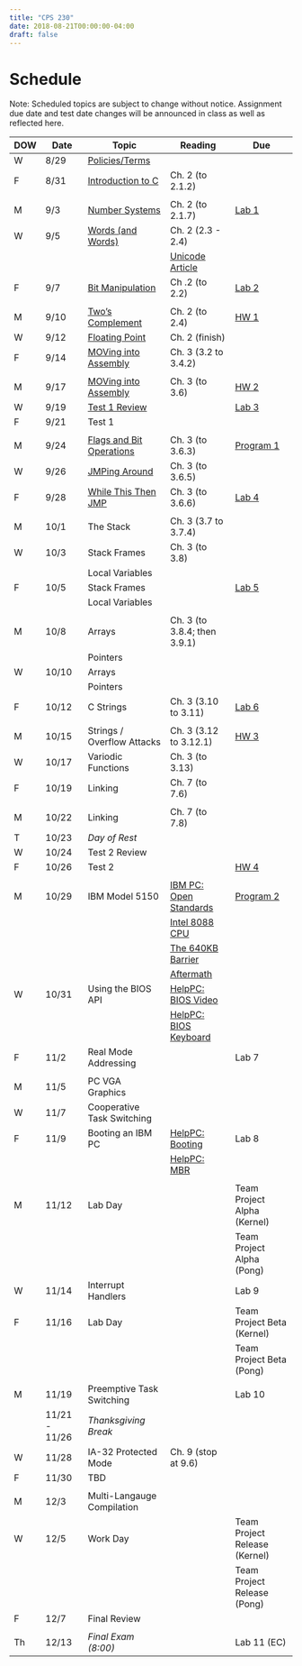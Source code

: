 ```yaml
---
title: "CPS 230"
date: 2018-08-21T00:00:00-04:00
draft: false
---
```


# Schedule

Note: Scheduled topics are subject to change without notice. Assignment due date and test date changes will be announced in class as well as reflected here.

| DOW | Date | Topic | Reading | Due |
| --- | --- | --- | --- | --- |
| W | 8/29 | [Policies/Terms](/bju/cps230/lectures/lec0) | | |
| F | 8/31 | [Introduction to C](/bju/cps230/lectures/lec1) | Ch. 2 (to 2.1.2) | |
| | | | | |
| M | 9/3 | [Number Systems](/bju/cps230/lectures/lec2) | Ch. 2 (to 2.1.7) | [Lab 1](/bju/cps230/homework/lab1) |
| W | 9/5 | [Words (and Words)](/bju/cps230/lectures/lec3) | Ch. 2 (2.3 - 2.4) | |
| | | | [Unicode Article](https://www.joelonsoftware.com/2003/10/08/the-absolute-minimum-every-software-developer-absolutely-positively-must-know-about-unicode-and-character-sets-no-excuses/) | |
| F | 9/7 | [Bit Manipulation](/bju/cps230/lectures/lec4) | Ch .2 (to 2.2) | [Lab 2](/bju/cps230/homework/lab2) |
| | | | | |
| M | 9/10 | [Two’s Complement](/bju/cps230/lectures/lec5) | Ch. 2 (to 2.4) | [HW 1](/bju/cps230/homework/hw1) |
| W | 9/12 | [Floating Point](/bju/cps230/lectures/lec6) | Ch. 2 (finish) | |
| F | 9/14 | [MOVing into Assembly](/bju/cps230/lectures/lec7) | Ch. 3 (3.2 to 3.4.2) | |
| | | | | |
| M | 9/17 | [MOVing into Assembly](/bju/cps230/lectures/lec7) | Ch. 3 (to 3.6) | [HW 2](/bju/cps230/homework/hw2) |
| W | 9/19 | [Test 1 Review](/bju/cps230/reviews/test1) | | [Lab 3](/bju/cps230/homework/lab3) |
| F | 9/21 | Test 1 | | |
| | | | | |
| M | 9/24 | [Flags and Bit Operations](/bju/cps230/lectures/lec8) | Ch. 3 (to 3.6.3) | [Program 1](/bju/cps230/homework/program1) |
| W | 9/26 | [JMPing Around](/bju/cps230/lectures/lec9) | Ch. 3 (to 3.6.5) | |
| F | 9/28 | [While This Then JMP](/bju/cps230/lectures/lec10) | Ch. 3 (to 3.6.6) | [Lab 4](/bju/cps230/homework/lab4) |
| | | | | |
| M | 10/1 | The Stack | Ch. 3 (3.7 to 3.7.4) | |
| W | 10/3 | Stack Frames | Ch. 3 (to 3.8) | |
| | | Local Variables | | |
| F | 10/5 | Stack Frames | | [Lab 5](/bju/cps230/homework/lab5) |
| | | Local Variables | | |
| | | | | |
| M | 10/8 | Arrays | Ch. 3 (to 3.8.4; then 3.9.1) | |
| | | Pointers | | |
| W | 10/10 | Arrays | | |
| | | Pointers | | |
| F | 10/12 | C Strings | Ch. 3 (3.10 to 3.11) | [Lab 6](/bju/cps230/homework/lab6) |
| | | | | |
| M | 10/15 | Strings / Overflow Attacks | Ch. 3 (3.12 to 3.12.1) | [HW 3](/bju/cps230/homework/hw3) |
| W | 10/17 | Variodic Functions | Ch. 3 (to 3.13) | |
| F | 10/19 | Linking | Ch. 7 (to 7.6) | |
| | | | | |
| M | 10/22 | Linking | Ch. 7 (to 7.8) | |
| T | 10/23 | _Day of Rest_ | | |
| W | 10/24 | Test 2 Review | | |
| F | 10/26 | Test 2 | | [HW 4](/bju/cps230/homework/hw4) |
| | | | | |
| M | 10/29 | IBM Model 5150 | [IBM PC: Open Standards](https://en.wikipedia.org/wiki/IBM_Personal_Computer#Open_standards) | [Program 2](/bju/cps230/homework/program2) | 
| | | | [Intel 8088 CPU](https://en.wikipedia.org/wiki/Intel_8088) | |
| | | | [The 640KB Barrier](https://en.wikipedia.org/wiki/Conventional_memory#640_KB_barrier) | |
| | | | [Aftermath](https://en.wikipedia.org/wiki/Influence_of_the_IBM_PC_on_the_personal_computer_market) | |
| W | 10/31 | Using the BIOS API | [HelpPC: BIOS Video](http://stanislavs.org/helppc/int_10.html) | |
| | | | [HelpPC: BIOS Keyboard](http://stanislavs.org/helppc/int_16.html) | |
| F | 11/2 | Real Mode Addressing | | Lab 7 |
| | | | | |
| M | 11/5 | PC VGA Graphics | | |
| W | 11/7 | Cooperative Task Switching | | |
| F | 11/9 | Booting an IBM PC | [HelpPC: Booting](http://stanislavs.org/helppc/cold_boot.html) | Lab 8 |
| | | | [HelpPC: MBR](http://stanislavs.org/helppc/boot_sector.html) | |
| | | | | |
| M | 11/12 | Lab Day | | Team Project Alpha (Kernel) |
| | | | | Team Project Alpha (Pong) |
| W | 11/14 | Interrupt Handlers | | Lab 9 |
| F | 11/16 | Lab Day | | Team Project Beta (Kernel) |
| | | | | Team Project Beta (Pong) |
| | | | | |
| M | 11/19 | Preemptive Task Switching | | Lab 10 |
| | 11/21 - 11/26 | _Thanksgiving Break_ | | |
| W | 11/28 | IA-32 Protected Mode | Ch. 9 (stop at 9.6) | |
| F | 11/30 | TBD | | |
| | | | | |
| M | 12/3 | Multi-Langauge Compilation | | |
| W | 12/5 | Work Day | | Team Project Release (Kernel) |
| | | | | Team Project Release (Pong) |
| F | 12/7 | Final Review | | |
| | | | | |
| Th | 12/13 | _Final Exam (8:00)_ | | Lab 11 (EC) |

